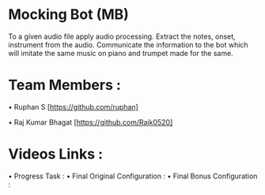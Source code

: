 # Mocking Bot (MB)
To a given audio file apply audio processing. Extract the notes, onset, instrument from the audio. Communicate the information to the bot which will imitate the same music on piano and trumpet made for the same. 
# Team Members : 
 • Ruphan S [https://github.com/ruphan]
 
 • Raj Kumar Bhagat [https://github.com/Rajk0520]
# Videos Links :
 • Progress Task : 
	• Final Original Configuration :
	• Final Bonus Configuration :
